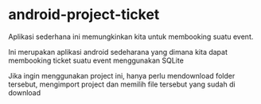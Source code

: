 # android-project-ticket
Aplikasi sederhana ini memungkinkan kita untuk membooking suatu event.

Ini merupakan aplikasi android sedeharana yang dimana kita dapat membooking ticket suatu event menggunakan SQLite

Jika ingin menggunakan project ini, hanya perlu mendownload folder tersebut, mengimport project dan memilih file tersebut yang sudah di download
